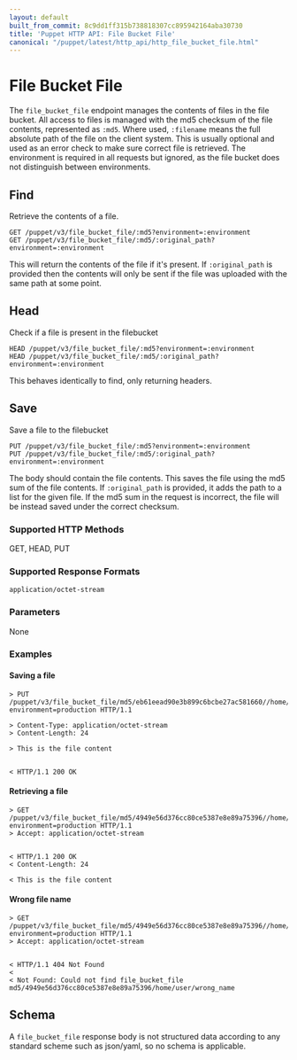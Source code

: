 ```yaml
---
layout: default
built_from_commit: 8c9dd1ff315b738818307cc895942164aba30730
title: 'Puppet HTTP API: File Bucket File'
canonical: "/puppet/latest/http_api/http_file_bucket_file.html"
---
```


File Bucket File
=============

The `file_bucket_file` endpoint manages the contents of files in the
file bucket. All access to files is managed with the md5 checksum of the
file contents, represented as `:md5`. Where used, `:filename` means the
full absolute path of the file on the client system. This is usually
optional and used as an error check to make sure correct file is
retrieved. The environment is required in all requests but ignored, as
the file bucket does not distinguish between environments.

Find
----

Retrieve the contents of a file.

    GET /puppet/v3/file_bucket_file/:md5?environment=:environment
    GET /puppet/v3/file_bucket_file/:md5/:original_path?environment=:environment

This will return the contents of the file if it's present. If
`:original_path` is provided then the contents will only be sent if the
file was uploaded with the same path at some point.

Head
----

Check if a file is present in the filebucket

    HEAD /puppet/v3/file_bucket_file/:md5?environment=:environment
    HEAD /puppet/v3/file_bucket_file/:md5/:original_path?environment=:environment

This behaves identically to find, only returning headers.

Save
----

Save a file to the filebucket

    PUT /puppet/v3/file_bucket_file/:md5?environment=:environment
    PUT /puppet/v3/file_bucket_file/:md5/:original_path?environment=:environment

The body should contain the file contents. This saves the file using the
md5 sum of the file contents. If `:original_path` is provided, it adds
the path to a list for the given file. If the md5 sum in the request is
incorrect, the file will be instead saved under the correct checksum.

### Supported HTTP Methods

GET, HEAD, PUT

### Supported Response Formats

`application/octet-stream`

### Parameters

None

### Examples

#### Saving a file

    > PUT /puppet/v3/file_bucket_file/md5/eb61eead90e3b899c6bcbe27ac581660//home/user/myfile.txt?environment=production HTTP/1.1

    > Content-Type: application/octet-stream
    > Content-Length: 24

    > This is the file content


    < HTTP/1.1 200 OK

#### Retrieving a file

    > GET /puppet/v3/file_bucket_file/md5/4949e56d376cc80ce5387e8e89a75396//home/user/myfile.txt?environment=production HTTP/1.1
    > Accept: application/octet-stream


    < HTTP/1.1 200 OK
    < Content-Length: 24

    < This is the file content

#### Wrong file name

    > GET /puppet/v3/file_bucket_file/md5/4949e56d376cc80ce5387e8e89a75396//home/user/wrong_name?environment=production HTTP/1.1
    > Accept: application/octet-stream


    < HTTP/1.1 404 Not Found
    <
    < Not Found: Could not find file_bucket_file md5/4949e56d376cc80ce5387e8e89a75396/home/user/wrong_name

Schema
------

A `file_bucket_file` response body is not structured data according to any standard scheme such as
json/yaml, so no schema is applicable.

